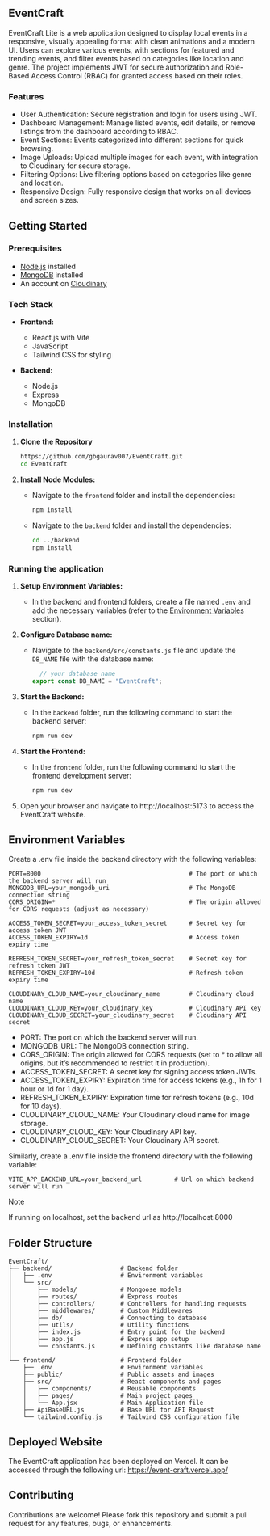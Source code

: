 ## EventCraft

EventCraft Lite is a web application designed to display local events in a responsive, visually appealing format with clean animations and a modern UI. Users can explore various events, with sections for featured and trending events, and filter events based on categories like location and genre. The project implements JWT for secure authorization and Role-Based Access Control (RBAC) for granted access based on their roles.

### Features

- User Authentication: Secure registration and login for users using JWT.
- Dashboard Management: Manage listed events, edit details, or remove listings from the dashboard according to RBAC.
- Event Sections: Events categorized into different sections for quick browsing.
- Image Uploads: Upload multiple images for each event, with integration to Cloudinary for secure storage.
- Filtering Options: Live filtering options based on categories like genre and location.
- Responsive Design: Fully responsive design that works on all devices and screen sizes.

## Getting Started

### Prerequisites

- [Node.js](https://nodejs.org/en/download) installed
- [MongoDB](https://www.mongodb.com/try/download) installed 
- An account on [Cloudinary](https://cloudinary.com)

### Tech Stack

- **Frontend:**
  - React.js with Vite
  - JavaScript
  - Tailwind CSS for styling

- **Backend:**
  - Node.js
  - Express
  - MongoDB

### Installation

1. **Clone the Repository**

   ```bash
   https://github.com/gbgaurav007/EventCraft.git
   cd EventCraft
   ```

2. **Install Node Modules:**
    - Navigate to the `frontend` folder and install the dependencies:
      ```sh
      npm install
      ```

    - Navigate to the `backend` folder and install the dependencies:
      ```sh
      cd ../backend
      npm install
      ```

### Running the application

1. **Setup Environment Variables:**
    - In the backend and frontend folders, create a file named `.env` and add the necessary variables (refer to the [Environment Variables](#environment-variables) section).

2. **Configure Database name:**
    - Navigate to the `backend/src/constants.js` file and update the `DB_NAME` file with the database name:
      ```js
        // your database name
      export const DB_NAME = "EventCraft";
      ```

3. **Start the Backend:**
    - In the `backend` folder, run the following command to start the backend server:
      ```sh
      npm run dev
      ```

4. **Start the Frontend:**
    - In the `frontend` folder, run the following command to start the frontend development server:
      ```sh
      npm run dev
      ```

5.	Open your browser and navigate to http://localhost:5173 to access the EventCraft website.

## Environment Variables

Create a .env file inside the backend directory with the following variables:

```plaintext
PORT=8000                                         # The port on which the backend server will run
MONGODB_URL=your_mongodb_uri                      # The MongoDB connection string
CORS_ORIGIN=*                                     # The origin allowed for CORS requests (adjust as necessary)

ACCESS_TOKEN_SECRET=your_access_token_secret      # Secret key for access token JWT
ACCESS_TOKEN_EXPIRY=1d                            # Access token expiry time

REFRESH_TOKEN_SECRET=your_refresh_token_secret    # Secret key for refresh token JWT
REFRESH_TOKEN_EXPIRY=10d                          # Refresh token expiry time

CLOUDINARY_CLOUD_NAME=your_cloudinary_name        # Cloudinary cloud name
CLOUDINARY_CLOUD_KEY=your_cloudinary_key          # Cloudinary API key
CLOUDINARY_CLOUD_SECRET=your_cloudinary_secret    # Cloudinary API secret
```

- PORT: The port on which the backend server will run.
- MONGODB_URL: The MongoDB connection string.
- CORS_ORIGIN: The origin allowed for CORS requests (set to * to allow all origins, but it’s recommended to restrict it in production).
- ACCESS_TOKEN_SECRET: A secret key for signing access token JWTs.
- ACCESS_TOKEN_EXPIRY: Expiration time for access tokens (e.g., 1h for 1 hour or 1d for 1 day).
- REFRESH_TOKEN_EXPIRY: Expiration time for refresh tokens (e.g., 10d for 10 days).
- CLOUDINARY_CLOUD_NAME: Your Cloudinary cloud name for image storage.
- CLOUDINARY_CLOUD_KEY: Your Cloudinary API key.
- CLOUDINARY_CLOUD_SECRET: Your Cloudinary API secret.

Similarly, create a .env file inside the frontend directory with the following variable:

```plaintext
VITE_APP_BACKEND_URL=your_backend_url         # Url on which backend server will run
```

> [!NOTE]
> If running on localhost, set the backend url as http://localhost:8000

## Folder Structure

```plaintext
EventCraft/
├── backend/                   # Backend folder
│   ├── .env                   # Environment variables
│   └── src/
│       ├── models/            # Mongoose models
│       ├── routes/            # Express routes
│       ├── controllers/       # Controllers for handling requests
│       ├── middlewares/       # Custom Middlewares
│       ├── db/                # Connecting to database
│       ├── utils/             # Utility functions
│       ├── index.js           # Entry point for the backend
│       ├── app.js             # Express app setup
│       └── constants.js       # Defining constants like database name
│
└── frontend/                  # Frontend folder
    ├── .env                   # Environment variables
    ├── public/                # Public assets and images
    ├── src/                   # React components and pages
    │   ├── components/        # Reusable components
    │   ├── pages/             # Main project pages
    │   └── App.jsx            # Main Application file 
    ├── ApiBaseURL.js          # Base URL for API Request           
    └── tailwind.config.js     # Tailwind CSS configuration file
```

## Deployed Website

The EventCraft application has been deployed on Vercel. It can be accessed through the following url: https://event-craft.vercel.app/

## Contributing

Contributions are welcome! Please fork this repository and submit a pull request for any features, bugs, or enhancements.
